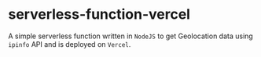 # serverless-function-vercel

A simple serverless function written in `NodeJS` to get Geolocation data using `ipinfo` API and is deployed on `Vercel`.
